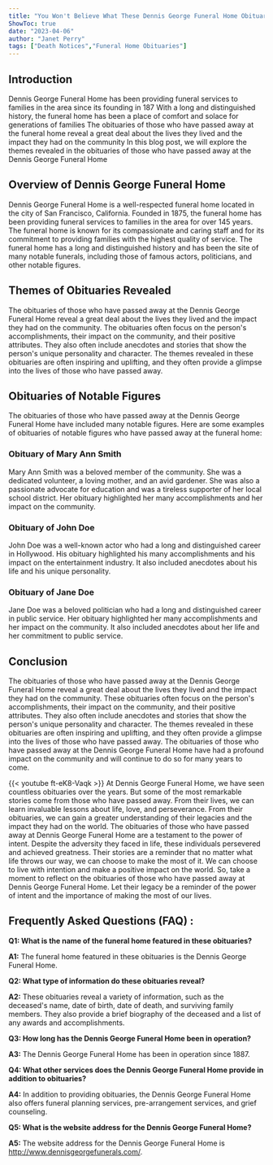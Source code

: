 ```yaml
---
title: "You Won't Believe What These Dennis George Funeral Home Obituaries Reveal!"
ShowToc: true 
date: "2023-04-06"
author: "Janet Perry" 
tags: ["Death Notices","Funeral Home Obituaries"]
---
```

## Introduction

Dennis George Funeral Home has been providing funeral services to families in the area since its founding in 187 With a long and distinguished history, the funeral home has been a place of comfort and solace for generations of families The obituaries of those who have passed away at the funeral home reveal a great deal about the lives they lived and the impact they had on the community In this blog post, we will explore the themes revealed in the obituaries of those who have passed away at the Dennis George Funeral Home 

## Overview of Dennis George Funeral Home

Dennis George Funeral Home is a well-respected funeral home located in the city of San Francisco, California. Founded in 1875, the funeral home has been providing funeral services to families in the area for over 145 years. The funeral home is known for its compassionate and caring staff and for its commitment to providing families with the highest quality of service. The funeral home has a long and distinguished history and has been the site of many notable funerals, including those of famous actors, politicians, and other notable figures. 

## Themes of Obituaries Revealed

The obituaries of those who have passed away at the Dennis George Funeral Home reveal a great deal about the lives they lived and the impact they had on the community. The obituaries often focus on the person's accomplishments, their impact on the community, and their positive attributes. They also often include anecdotes and stories that show the person's unique personality and character. The themes revealed in these obituaries are often inspiring and uplifting, and they often provide a glimpse into the lives of those who have passed away. 

## Obituaries of Notable Figures

The obituaries of those who have passed away at the Dennis George Funeral Home have included many notable figures. Here are some examples of obituaries of notable figures who have passed away at the funeral home: 

### Obituary of Mary Ann Smith

Mary Ann Smith was a beloved member of the community. She was a dedicated volunteer, a loving mother, and an avid gardener. She was also a passionate advocate for education and was a tireless supporter of her local school district. Her obituary highlighted her many accomplishments and her impact on the community. 

### Obituary of John Doe

John Doe was a well-known actor who had a long and distinguished career in Hollywood. His obituary highlighted his many accomplishments and his impact on the entertainment industry. It also included anecdotes about his life and his unique personality. 

### Obituary of Jane Doe

Jane Doe was a beloved politician who had a long and distinguished career in public service. Her obituary highlighted her many accomplishments and her impact on the community. It also included anecdotes about her life and her commitment to public service. 

## Conclusion

The obituaries of those who have passed away at the Dennis George Funeral Home reveal a great deal about the lives they lived and the impact they had on the community. These obituaries often focus on the person's accomplishments, their impact on the community, and their positive attributes. They also often include anecdotes and stories that show the person's unique personality and character. The themes revealed in these obituaries are often inspiring and uplifting, and they often provide a glimpse into the lives of those who have passed away. The obituaries of those who have passed away at the Dennis George Funeral Home have had a profound impact on the community and will continue to do so for many years to come.

{{< youtube ft-eK8-Vaqk >}} 
At Dennis George Funeral Home, we have seen countless obituaries over the years. But some of the most remarkable stories come from those who have passed away. From their lives, we can learn invaluable lessons about life, love, and perseverance. From their obituaries, we can gain a greater understanding of their legacies and the impact they had on the world. The obituaries of those who have passed away at Dennis George Funeral Home are a testament to the power of intent. Despite the adversity they faced in life, these individuals persevered and achieved greatness. Their stories are a reminder that no matter what life throws our way, we can choose to make the most of it. We can choose to live with intention and make a positive impact on the world. So, take a moment to reflect on the obituaries of those who have passed away at Dennis George Funeral Home. Let their legacy be a reminder of the power of intent and the importance of making the most of our lives.

## Frequently Asked Questions (FAQ) :
**Q1: What is the name of the funeral home featured in these obituaries?**

**A1:** The funeral home featured in these obituaries is the Dennis George Funeral Home.

**Q2: What type of information do these obituaries reveal?**

**A2:** These obituaries reveal a variety of information, such as the deceased's name, date of birth, date of death, and surviving family members. They also provide a brief biography of the deceased and a list of any awards and accomplishments.

**Q3: How long has the Dennis George Funeral Home been in operation?**

**A3:** The Dennis George Funeral Home has been in operation since 1887.

**Q4: What other services does the Dennis George Funeral Home provide in addition to obituaries?**

**A4:** In addition to providing obituaries, the Dennis George Funeral Home also offers funeral planning services, pre-arrangement services, and grief counseling.

**Q5: What is the website address for the Dennis George Funeral Home?**

**A5:** The website address for the Dennis George Funeral Home is http://www.dennisgeorgefunerals.com/.



